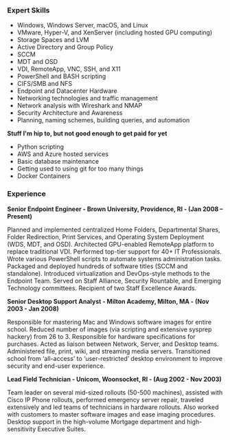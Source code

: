 ### Expert Skills

  * Windows, Windows Server, macOS, and Linux
  * VMware, Hyper-V, and XenServer (including hosted GPU computing)
  * Storage Spaces and LVM
  * Active Directory and Group Policy
  * SCCM
  * MDT and OSD
  * VDI, RemoteApp, VNC, SSH, and X11
  * PowerShell and BASH scripting
  * CIFS/SMB and NFS
  * Endpoint and Datacenter Hardware
  * Networking technologies and traffic management
  * Network analysis with Wireshark and NMAP
  * Security Architecture and Awareness
  * Planning, naming schemes, building queries, and automation

**Stuff I'm hip to, but not good enough to get paid for yet**

  * Python scripting
  * AWS and Azure hosted services
  * Basic database maintenance
  * Getting used to using git for too many things
  * Docker Containers

### Experience
**Senior Endpoint Engineer - Brown University, Providence, RI - (Jan 2008 – Present)**

Planned and implemented centralized Home Folders, Departmental Shares, Folder Redirection, Print Services, and Operating System Deployment (WDS, MDT, and OSD). Architected GPU-enabled RemoteApp platform to replace traditional VDI. Performed top-tier support for 40+ IT Professionals. Wrote various PowerShell scripts to automate systems administration tasks. Packaged and deployed hundreds of software titles (SCCM and standalone). Introduced virtualization and DevOps-style methods to the Endpoint Team. Served on Staff Alliance, Security Rountable, and Emerging Technology committees. Recipient of two Staff Excellence Awards.

**Senior Desktop Support Analyst - Milton Academy, Milton, MA - (Nov 2003 - Jan 2008)**

Responsible for mastering Mac and Windows software images for entire school. Reduced number of images (via scripting and extensive sysprep hackery) from 26 to 3. Responsible for hardware specifications for purchases. Acted as liaison between Network, Server, and Desktop teams. Administered file, print, wiki, and streaming media servers. Transitioned school from ‘all-access’ to ‘user-restricted’ desktop environment to improve security and end-user experience.

**Lead Field Technician - Unicom, Woonsocket, RI - (Aug 2002 - Nov 2003)**

Team leader on several mid-sized rollouts (50-500 machines), assisted with Cisco IP Phone rollouts, performed emergency server repair, traveled extensively and led teams of technicians in hardware rollouts. Also worked with customers to master software images and ease imaging procedures. Desktop support in the high-volume Mortgage department and high-sensitivity Executive Suites.